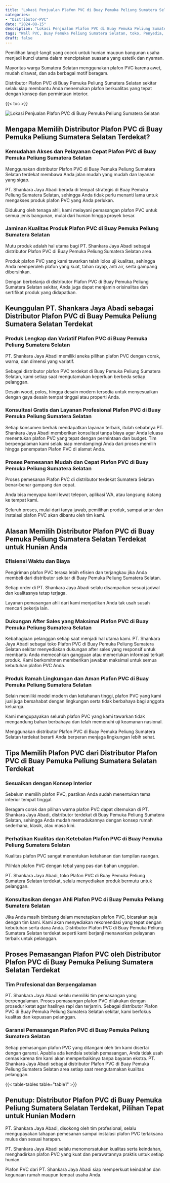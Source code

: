 ```yaml
---
title: "Lokasi Penjualan Plafon PVC di Buay Pemuka Peliung Sumatera Selatan"
categories: 
- "Distributor-PVC"
date: "2024-08-15"
description: "Lokasi Penjualan Plafon PVC di Buay Pemuka Peliung Sumatera Selatan bagi rumah, kantor, serta gerai. Material unggulan, pilihan motif, variasi warna menarik, dengan servis instalasi oleh teknisi profesional dan kepastian resmi!|Jasa penjualan Plafon PVC di Buay Pemuka Peliung Sumatera Selatan untuk kebutuhan rumah, kantor, maupun gerai, dengan panel unggulan dan penempatan oleh tim profesional serta kepastian resmi.|Pilihan Plafon PVC di Buay Pemuka Peliung Sumatera Selatan yang terpercaya untuk tempat tinggal, office, dan ritel, bersama material berkualitas dan pemasangan dikerjakan oleh teknisi ahli serta kepastian resmi.|Penjualan Plafon PVC di Buay Pemuka Peliung Sumatera Selatan untuk rumah, kantor, dan gerai, beserta produk unggulan dan instalasi oleh tim profesional, lengkap beserta kepastian resmi.}"
tags: "Wall PVC, Buay Pemuka Peliung Sumatera Selatan, toko, Penyedia, distributor"
draft: false
---
```


Pemilihan langit-langit yang cocok untuk hunian maupun bangunan usaha menjadi kunci utama dalam menciptakan suasana yang estetik dan nyaman.

Mayoritas warga Sumatera Selatan menggunakan plafon PVC karena awet, mudah dirawat, dan ada berbagai motif beragam.

Distributor Plafon PVC di Buay Pemuka Peliung Sumatera Selatan sekitar selalu siap membantu Anda menemukan plafon berkualitas yang tepat dengan konsep dan permintaan interior.

{{< toc >}}

![Lokasi Penjualan Plafon PVC di Buay Pemuka Peliung Sumatera Selatan](/images/Distributor-PVC/Lokasi-Penjualan-Plafon-PVC-di-Buay-Pemuka-Peliung-Sumatera-Selatan.png)


## Mengapa Memilih Distributor Plafon PVC di Buay Pemuka Peliung Sumatera Selatan Terdekat?

### Kemudahan Akses dan Pelayanan Cepat Plafon PVC di Buay Pemuka Peliung Sumatera Selatan

Menggunakan distributor Plafon PVC di Buay Pemuka Peliung Sumatera Selatan terdekat membawa Anda jalan mudah yang mudah dan layanan yang sigap.

PT. Shankara Jaya Abadi berada di tempat strategis di Buay Pemuka Peliung Sumatera Selatan, sehingga Anda tidak perlu menanti lama untuk mengakses produk plafon PVC yang Anda perlukan.

Didukung oleh tenaga ahli, kami melayani pemasangan plafon PVC untuk semua jenis bangunan, mulai dari hunian hingga proyek besar.

### Jaminan Kualitas Produk Plafon PVC di Buay Pemuka Peliung Sumatera Selatan

Mutu produk adalah hal utama bagi PT. Shankara Jaya Abadi sebagai distributor Plafon PVC di Buay Pemuka Peliung Sumatera Selatan area.

Produk plafon PVC yang kami tawarkan telah lolos uji kualitas, sehingga Anda memperoleh plafon yang kuat, tahan rayap, anti air, serta gampang dibersihkan.

Dengan berbelanja di distributor Plafon PVC di Buay Pemuka Peliung Sumatera Selatan sekitar, Anda juga dapat menjamin orisinalitas dan sertifikat produk yang didapatkan.

## Keunggulan PT. Shankara Jaya Abadi sebagai Distributor Plafon PVC di Buay Pemuka Peliung Sumatera Selatan Terdekat

### Produk Lengkap dan Variatif Plafon PVC di Buay Pemuka Peliung Sumatera Selatan

PT. Shankara Jaya Abadi memiliki aneka pilihan plafon PVC dengan corak, warna, dan dimensi yang variatif.

Sebagai distributor plafon PVC terdekat di Buay Pemuka Peliung Sumatera Selatan, kami setiap saat mengutamakan keperluan berbeda setiap pelanggan.

Desain wood, polos, hingga desain modern tersedia untuk menyesuaikan dengan gaya desain tempat tinggal atau properti Anda.

### Konsultasi Gratis dan Layanan Profesional Plafon PVC di Buay Pemuka Peliung Sumatera Selatan

Setiap konsumen berhak mendapatkan layanan terbaik, itulah sebabnya PT. Shankara Jaya Abadi memberikan konsultasi tanpa biaya agar Anda leluasa menentukan plafon PVC yang tepat dengan permintaan dan budget. Tim berpengalaman kami selalu siap mendampingi Anda dari proses memilih hingga penempatan Plafon PVC di alamat Anda.

### Proses Pemesanan Mudah dan Cepat Plafon PVC di Buay Pemuka Peliung Sumatera Selatan

Proses pemesanan Plafon PVC di distributor terdekat Sumatera Selatan benar-benar gampang dan cepat.

Anda bisa menyapa kami lewat telepon, aplikasi WA, atau langsung datang ke tempat kami.

Seluruh proses, mulai dari tanya jawab, pemilihan produk, sampai antar dan instalasi plafon PVC akan dibantu oleh tim kami.

## Alasan Memilih Distributor Plafon PVC di Buay Pemuka Peliung Sumatera Selatan Terdekat untuk Hunian Anda

### Efisiensi Waktu dan Biaya

Pengiriman plafon PVC terasa lebih efisien dan terjangkau jika Anda membeli dari distributor sekitar di Buay Pemuka Peliung Sumatera Selatan.

Setiap order di PT. Shankara Jaya Abadi selalu disampaikan sesuai jadwal dan kualitasnya tetap terjaga.

Layanan pemasangan ahli dari kami menjadikan Anda tak usah susah mencari pekerja lain.

### Dukungan After Sales yang Maksimal Plafon PVC di Buay Pemuka Peliung Sumatera Selatan

Kebahagiaan pelanggan setiap saat menjadi hal utama kami. PT. Shankara Jaya Abadi sebagai toko Plafon PVC di Buay Pemuka Peliung Sumatera Selatan sekitar menyediakan dukungan after sales yang responsif untuk membantu Anda memecahkan gangguan atau memerlukan informasi terkait produk. Kami berkomitmen memberikan jawaban maksimal untuk semua kebutuhan plafon PVC Anda.

### Produk Ramah Lingkungan dan Aman Plafon PVC di Buay Pemuka Peliung Sumatera Selatan

Selain memiliki model modern dan ketahanan tinggi, plafon PVC yang kami jual juga bersahabat dengan lingkungan serta tidak berbahaya bagi anggota keluarga.

Kami mengupayakan seluruh plafon PVC yang kami tawarkan tidak mengandung bahan berbahaya dan telah memenuhi uji keamanan nasional.

Menggunakan distributor Plafon PVC di Buay Pemuka Peliung Sumatera Selatan terdekat berarti Anda berperan menjaga lingkungan lebih sehat.

## Tips Memilih Plafon PVC dari Distributor Plafon PVC di Buay Pemuka Peliung Sumatera Selatan Terdekat

### Sesuaikan dengan Konsep Interior

Sebelum memilih plafon PVC, pastikan Anda sudah menentukan tema interior tempat tinggal.

Beragam corak dan pilihan warna plafon PVC dapat ditemukan di PT. Shankara Jaya Abadi, distributor terdekat di Buay Pemuka Peliung Sumatera Selatan, sehingga Anda mudah memadukannya dengan konsep rumah sederhana, klasik, atau masa kini.

### Perhatikan Kualitas dan Ketebalan Plafon PVC di Buay Pemuka Peliung Sumatera Selatan

Kualitas plafon PVC sangat menentukan ketahanan dan tampilan ruangan.

Pilihlah plafon PVC dengan tebal yang pas dan bahan unggulan.

PT. Shankara Jaya Abadi, toko Plafon PVC di Buay Pemuka Peliung Sumatera Selatan terdekat, selalu menyediakan produk bermutu untuk pelanggan.

### Konsultasikan dengan Ahli Plafon PVC di Buay Pemuka Peliung Sumatera Selatan

Jika Anda masih bimbang dalam menetapkan plafon PVC, bicarakan saja dengan tim kami. Kami akan menyediakan rekomendasi yang tepat dengan kebutuhan serta dana Anda. Distributor Plafon PVC di Buay Pemuka Peliung Sumatera Selatan terdekat seperti kami berjanji menawarkan pelayanan terbaik untuk pelanggan.

## Proses Pemasangan Plafon PVC oleh Distributor Plafon PVC di Buay Pemuka Peliung Sumatera Selatan Terdekat

### Tim Profesional dan Berpengalaman

PT. Shankara Jaya Abadi selalu memiliki tim pemasangan yang berpengalaman. Proses pemasangan plafon PVC dilakukan dengan prosedur ketat agar hasilnya rapi dan terjamin. Sebagai distributor Plafon PVC di Buay Pemuka Peliung Sumatera Selatan sekitar, kami berfokus kualitas dan kepuasan pelanggan.

### Garansi Pemasangan Plafon PVC di Buay Pemuka Peliung Sumatera Selatan

Setiap pemasangan plafon PVC yang ditangani oleh tim kami disertai dengan garansi. Apabila ada kendala setelah pemasangan, Anda tidak usah cemas karena tim kami akan memperbaikinya tanpa bayaran ekstra. PT. Shankara Jaya Abadi sebagai distributor Plafon PVC di Buay Pemuka Peliung Sumatera Selatan area setiap saat mengutamakan kualitas pelanggan.

{{< table-tables table="table1" >}}

## Penutup: Distributor Plafon PVC di Buay Pemuka Peliung Sumatera Selatan Terdekat, Pilihan Tepat untuk Hunian Modern

PT. Shankara Jaya Abadi, disokong oleh tim profesional, selalu mengupayakan tahapan pemesanan sampai instalasi plafon PVC terlaksana mulus dan sesuai harapan.

PT. Shankara Jaya Abadi selalu menomorsatukan kualitas serta keindahan, menghadirkan plafon PVC yang kuat dan perawatannya praktis untuk setiap hunian.

Plafon PVC dari PT. Shankara Jaya Abadi siap memperkuat keindahan dan kegunaan rumah maupun tempat usaha Anda.